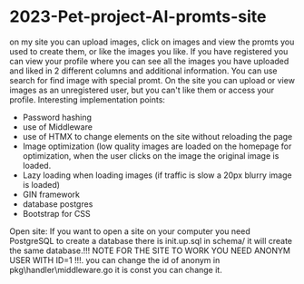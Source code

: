 # 2023-Pet-project-AI-promts-site
on my site you can upload images, click on images and view the promts you used to create them, or like the images you like. If you have registered you can view your profile where you can see all the images you have uploaded and liked in 2 different columns and additional information. You can use search for find image with special promt.
On the site you can upload or view images as an unregistered user, but you can't like them or access your profile.
Interesting implementation points:
- Password hashing
- use of Middleware
- use of HTMX to change elements on the site without reloading the page
- Image optimization (low quality images are loaded on the homepage for optimization, when the user clicks on the image the original image is loaded.
- Lazy loading when loading images (if traffic is slow a 20px blurry image is loaded)
- GIN framework 
- database postgres 
- Bootstrap for CSS 

Open site:
If you want to open a site on your computer you need PostgreSQL to create a database there is init.up.sql in schema/ it will create the same database.!!! NOTE FOR THE SITE TO WORK YOU NEED ANONYM USER WITH ID=1 !!!. you can change the id of anonym in pkg\handler\middleware.go it is const you can change it.
